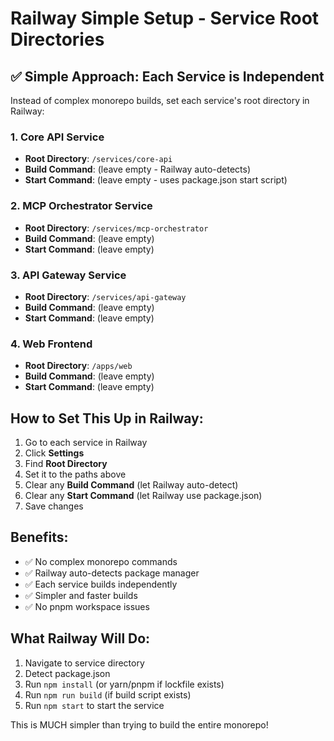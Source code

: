 # Railway Simple Setup - Service Root Directories

## ✅ Simple Approach: Each Service is Independent

Instead of complex monorepo builds, set each service's root directory in Railway:

### 1. Core API Service
- **Root Directory**: `/services/core-api`
- **Build Command**: (leave empty - Railway auto-detects)
- **Start Command**: (leave empty - uses package.json start script)

### 2. MCP Orchestrator Service  
- **Root Directory**: `/services/mcp-orchestrator`
- **Build Command**: (leave empty)
- **Start Command**: (leave empty)

### 3. API Gateway Service
- **Root Directory**: `/services/api-gateway`
- **Build Command**: (leave empty)
- **Start Command**: (leave empty)

### 4. Web Frontend
- **Root Directory**: `/apps/web`
- **Build Command**: (leave empty)
- **Start Command**: (leave empty)

## How to Set This Up in Railway:

1. Go to each service in Railway
2. Click **Settings**
3. Find **Root Directory**
4. Set it to the paths above
5. Clear any **Build Command** (let Railway auto-detect)
6. Clear any **Start Command** (let Railway use package.json)
7. Save changes

## Benefits:
- ✅ No complex monorepo commands
- ✅ Railway auto-detects package manager
- ✅ Each service builds independently
- ✅ Simpler and faster builds
- ✅ No pnpm workspace issues

## What Railway Will Do:
1. Navigate to service directory
2. Detect package.json
3. Run `npm install` (or yarn/pnpm if lockfile exists)
4. Run `npm run build` (if build script exists)
5. Run `npm start` to start the service

This is MUCH simpler than trying to build the entire monorepo!